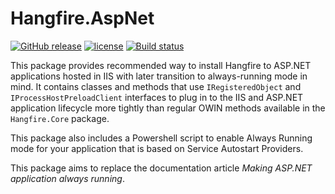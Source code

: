 # Hangfire.AspNet

[![GitHub release](https://img.shields.io/github/release/HangfireIO/Hangfire.AspNet.svg?maxAge=3600)](https://github.com/HangfireIO/Hangfire.IIS/releases)
[![license](https://img.shields.io/github/license/HangfireIO/Hangfire.AspNet.svg?maxAge=3600)](https://github.com/HangfireIO/Hangfire.IIS/blob/master/LICENSE)
[![Build status](https://ci.appveyor.com/api/projects/status/ywkl7xx1022odi7m?svg=true)](https://ci.appveyor.com/project/odinserj/hangfire-aspnet)

This package provides recommended way to install Hangfire to ASP.NET applications hosted in IIS with later transition to always-running mode in mind. It contains classes and methods that use `IRegisteredObject` and `IProcessHostPreloadClient` interfaces to plug in to the IIS and ASP.NET application lifecycle more tightly than regular OWIN methods available in the `Hangfire.Core` package. 

This package also includes a Powershell script to enable Always Running mode for your application that is based on Service Autostart Providers.

This package aims to replace the documentation article *Making ASP.NET application always running*.

